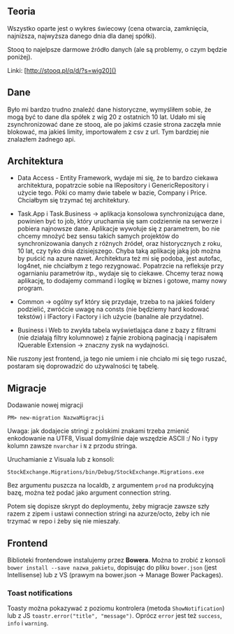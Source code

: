 ## Teoria

Wszystko oparte jest o wykres świecowy (cena otwarcia, zamknięcia, najniższa, najwyższa danego dnia dla danej spółki).

Stooq to najelpsze darmowe źródło danych (ale są problemy, o czym będzie poniżej).

Linki:
[http://stooq.pl/q/d/?s=wig20]()

## Dane

Było mi bardzo trudno znaleźć dane historyczne, wymyśliłem sobie, że mogą być to dane dla spółek z wig 20 z ostatnich 10 lat. Udało mi się zsynchronizować dane ze stooq, ale po jakimś czasie strona zaczęła mnie blokować, ma jakieś limity, importowałem z csv z url. Tym bardziej nie znalazłem żadnego api.

## Architektura

- Data Access - Entity Framework, wydaje mi się, że to bardzo ciekawa architektura, popatrzcie sobie na IRepository i GenericRepository i użycie tego. Póki co mamy dwie tabele w bazie, Company i Price. Chciałbym się trzymać tej architektury.

- Task.App i Task.Business -> aplikacja konsolowa synchronizująca dane, powinien być to job, który uruchamia się sam codziennie na serwerze i pobiera najnowsze dane. Aplikacje wywołuje się z parametrem, bo nie chcemy mnożyć bez sensu takich samych projektów do synchronizowania danych z różnych źródeł, oraz historycznych z roku, 10 lat, czy tyko dnia dzisiejszego. Chyba taką aplikację jaką job można by puścić na azure nawet.
Architektura też mi się podoba, jest autofac, log4net, nie chciałbym z tego rezygnować. Popatrzcie na refleksje przy ogarnianiu parametrów itp., wydaje się to ciekawe. Chcemy teraz nową aplikację, to dodajemy command i logikę w biznes i gotowe, mamy nowy program.

- Common -> ogólny syf który się przydaje, trzeba to na jakieś foldery podzielić, zwróćcie uwagę na consts (nie będziemy hard kodować tekstów) i IFactory i Factory i ich użycie (banalne ale przydatne).

- Business i Web to zwykła tabela wyświetlająca dane z bazy z filtrami (nie działają filtry kolumnowe) z fajnie zrobioną paginacją i napisałem IQuerable Extension -> znaczny zysk na wydajności. 

Nie ruszony jest frontend, ja tego nie umiem i nie chciało mi się tego ruszać, postaram się doprowadzić do używalności tę tabelę.

## Migracje
Dodawanie nowej migracji
```
PM> new-migration NazwaMigracji
```

Uwaga: jak dodajecie stringi z polskimi znakami trzeba zmienić enkodowanie na UTF8, Visual domyślnie daje wszędzie ASCII :/ No i typy kolumn zawsze `nvarchar` i `N` z przodu stringa.

Uruchamianie z Visuala lub z konsoli:
```
StockExchange.Migrations/bin/Debug/StockExchange.Migrations.exe
```
Bez argumentu puszcza na localdb, z argumentem `prod` na produkcyjną bazę, można też podać jako argument connection string.

Potem się dopisze skrypt do deploymentu, żeby migracje zawsze szły razem z zipem i ustawi connection stringi na azurze/octo, żeby ich nie
trzymać w repo i żeby się nie mieszały.

## Frontend
Biblioteki frontendowe instalujemy przez **Bowera**. Można to zrobić z konsoli `bower install --save nazwa_pakietu`, dopisując do pliku `bower.json` (jest Intellisense) lub z VS (prawym na bower.json -> Manage Bower Packages).

### Toast notifications
Toasty można pokazywać z poziomu kontrolera (metoda `ShowNotification`) lub z JS `toastr.error("title", "message")`. Oprócz `error` jest też `success`, `info` i `warning`.